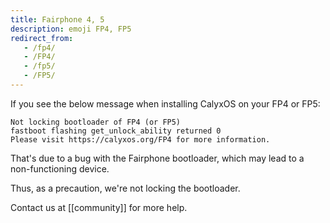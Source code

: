 ```yaml
---
title: Fairphone 4, 5
description: emoji FP4, FP5
redirect_from:
   - /fp4/
   - /FP4/
   - /fp5/
   - /FP5/
---
```


If you see the below message when installing CalyxOS on your FP4 or FP5:

```
Not locking bootloader of FP4 (or FP5)
fastboot flashing get_unlock_ability returned 0
Please visit https://calyxos.org/FP4 for more information.
```

That's due to a bug with the Fairphone bootloader, which may lead to a non-functioning device.

Thus, as a precaution, we're not locking the bootloader.

Contact us at [[community]] for more help.
